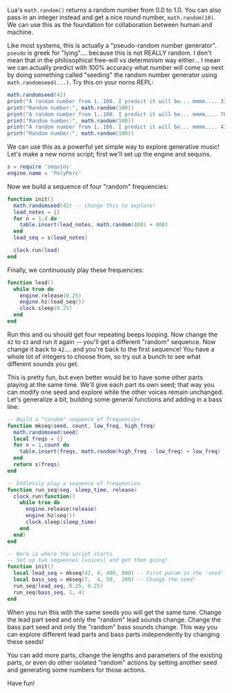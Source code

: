 Lua's `math.random()` returns a random number from 0.0 to 1.0. You can also pass in an integer instead and get a nice round number, `math.random(10)`. We can use this as the foundation for collaboration between human and machine.

Like most systems, this is actually a "pseudo-random number generator". `pseudo` is greek for "lying".... because this is not REALLY random. I don't mean that in the philosophical free-will vs determinism way either... I mean we can actually predict with 100% accuracy what number will come up next by doing something called "seeding" the random number generator using `math.randomseed(...)`. Try this on your norns REPL:

```lua
math.randomseed(42)
print("A random number from 1..100. I predict it will be... mmmm.... 33")
print("Random number:", math.random(100))
print("A random number from 1..100. I predict it will be... mmmm.... 70")
print("Random number:", math.random(100))
print("A random number from 1..100. I predict it will be... mmmm.... 43")
print("Random number:", math.random(100))
```

We can use this as a powerful yet simple way to explore generative music! Let's make a new norns script; first we'll set up the engine and sequins.

```lua
s = require 'sequins'
engine.name = 'PolyPerc'
```

Now we build a sequence of four "random" frequencies:
```lua
function init()
  math.randomseed(42) -- change this to explore!
  lead_notes = {}
  for n = 1,4 do
    table.insert(lead_notes, math.random(400) + 400)
  end
  lead_seq = s(lead_notes)

  clock.run(lead)
end
```

Finally, we continuously play these frequencies:

```lua
function lead()
  while true do
    engine.release(0.25)
    engine.hz(lead_seq())
    clock.sleep(0.25)
  end
end
```

Run this and ou should get four repeating beeps looping. Now change the `42` to `43` and run it again -- you'll get a different "random" sequence. Now change it back to `42`.... and you're back to the first sequence! You have a whole lot of integers to choose from, so try out a bunch to see what different sounds you get.

This is pretty fun, but even better would be to have some other parts playing at the same time. We'll give each part its own seed; that way you can modify one seed and explore while the other voices remain unchanged. Let's generalize a bit, building some general functions and adding in a bass line:

```lua
-- Build a "random" sequence of frequencies
function mkseq(seed, count, low_freq, high_freq)
  math.randomseed(seed)
  local freqs = {}
  for n = 1,count do
    table.insert(freqs, math.random(high_freq - low_freq) + low_freq)
  end
  return s(freqs)
end

-- Endlessly play a sequence of frequencies
function run_seq(seq, sleep_time, release)
  clock.run(function()
    while true do
      engine.release(release)
      engine.hz(seq())
      clock.sleep(sleep_time)
    end
  end)
end

-- Here is where the script starts
-- Set up two sequences (voices) and get them going!
function init()
  local lead_seq = mkseq(42, 4, 400, 800) -- First param is the 'seed'
  local bass_seq = mkseq(7,  4, 50,  200) -- Change the seed!
  run_seq(lead_seq, 0.25, 0.25)
  run_seq(bass_seq, 1, 4)
end
```

When you run this with the same seeds you will get the same tune. Change the lead part seed and only the "random" lead sounds change. Change the bass part seed and only the "random" bass sounds change. This way you can explore different lead parts and bass parts independently by changing these seeds!

You can add more parts, change the lengths and parameters of the existing parts, or even do other isolated "random" actions by setting another seed and generating some numbers for those actions.

Have fun!
